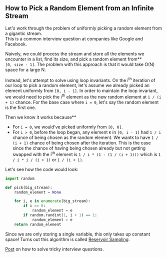 ## How to Pick a Random Element from an Infinite Stream

Let's work through the problem of uniformly picking a random element from a gigantic stream.  
This is a common interview question at companies like Google and Facebook.

Naively, we could process the stream and store all the elements we encounter in a list, find its size, and pick a random element from**  
`[0, size - 1]`. The problem with this approach is that it would take O(N) space for a large N.

Instead, let's attempt to solve using loop invariants. On the i<sup>th</sup> iteration of our loop to pick a random element, let's assume we already picked an element uniformly from `[0, i - 1]`. In order to maintain the loop invariant, we would need to pick the i<sup>th</sup> element as the new random element at `1 / (i + 1)` chance.
For the base case where `i = 0`, let's say the random element is the first one. 

Then we know it works because**  
- For `i = 0`, we would've picked uniformly from `[0, 0]`.  
- For `i > 0`, before the loop began, any element `K` in `[0, i - 1]` had `1 / i` chance of being chosen as the random element. We want`K` to have `1 / (i + 1)` chance of being chosen after the iteration. This is the case since the chance of having being chosen already but not getting swapped with the i<sup>th</sup> element is `1 / i * (1 - (1 / (i + 1)))` which is `1 / i * i / (i + 1)` or `1 / (i + 1)`.  

Let's see how the code would look:
```python
import random

def pick(big_stream):
    random_element = None

    for i, e in enumerate(big_stream):
        if i == 0:
            random_element = e
        if random.randint(1, i + 1) == 1:
            random_element = e
    return random_element
```

Since we are only storing a single variable, this only takes up constant space!
Turns out this algorithm is called [Reservoir Sampling](https://en.wikipedia.org/wiki/Reservoir_sampling).

[Post](https://www.dailycodingproblem.com/blog/how-to-solve-a-hard-programming-interview-question/) on how to solve tricky interview questions.

